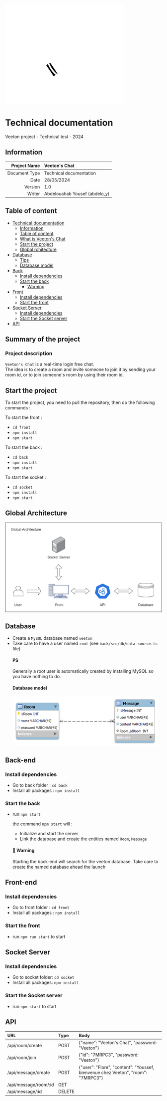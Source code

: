 ![logo VC](/img/logo.svg)

# Technical documentation
Veeton project - Technical test - 2024

## Information
| Project Name | Veeton's Chat |
| ---: | :--- |
| Document Type | Technical documentation |
| Date | 28/05/2024 |
| Version | 1.0 |
| Writer | Abdelouahab Yousef (abdelo_y) |

## Table of content
- [Technical documentation](#technical-documentation)
  - [Information](#information)
  - [Table of content](#table-of-content)
  - [What is Veeton's Chat](#summary-of-the-project)
  - [Start the project](#start-the-project)
  - [Global rchitecture](#global-architecture)
- [Database](#database)
  - [Tips](#ps)
  - [Database model](#database-model)
- [Back](#back-end)
  - [Install dependencies](#install-dependencies)
  - [Start the back](#start-the-back)
    - [Warning](#🔴-warning)
- [Front](#front-end)
  - [Install dependencies](#install-dependencies-1)
  - [Start the front](#start-the-front)
- [Socket Server](#socket-server)
  - [Install dependencies](#install-dependencies-2)
  - [Start the Socket server](#start-the-socket-server)
- [API](#api)

## Summary of the project
### Project description
`Veeton's Chat` is a real-time login free chat.<br>
The idea is to create a room and invite someone to join it by sending your room id, or to join someone's room by using their room id.

## Start the project
To start the project, you need to pull the repository, then do the following commands :<br>

To start the front :
- `cd front`
- `npm install`
- `npm start`<br>

To start the back :
- `cd back`
- `npm install`
- `npm start`<br>

To start the socket :
- `cd socket`
- `npm install`
- `npm start`

## Global Architecture
![Architecture](/img/architecture.png)

## Database
- Create a `MySQL` database named `veeton`
- Take care to have a user named `root` (see `back/src/db/data-source.ts` file)
    #### PS
    Generally a root user is automatically created by installing MySQL so you have nothing to do.
    #### Database model
    ![bdd](/img/BDD.png)


## Back-end
### Install dependencies
- Go to back folder : `cd back`
- Install all packages : `npm install`

### Start the back
- run `npm start`

    the command `npm start` will : 
    - Initialize and start the server
    - Link the database and create the entities named `Room`, `Message`
    #### 🔴 Warning
    Starting the back-end will search for the veeton database. Take care to create the named database ahead the launch

## Front-end
### Install dependencies
- Go to front folder : `cd front`
- Install all packages : `npm install`

### Start the front
- run `npm run start` to start 

## Socket Server
### Install dependencies
- Go to socket folder: `cd socket`
- Install all packages: `npm install`
### Start the Socket server
- run `npm start` to start

## API
| URL | Type | Body |
| :--- | :--- | :--- |
| /api/room/create | POST | {"name": "Veeton's Chat", "password: "Veeton"} 
| /api/room/join | POST | {"id": "7MRPC3", "password: "Veeton"} 
| /api/message/create | POST | {"user": "Flore", "content": "Youssef, bienvenue chez Veeton", "room": "7MRPC3"}
| /api/message/room/:id | GET |
| /api/message/:id  | DELETE | 
